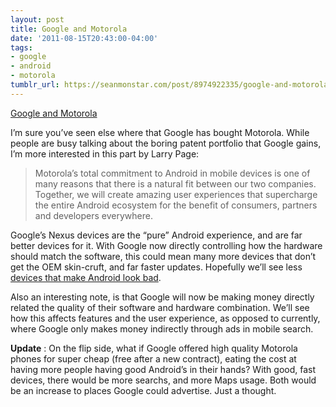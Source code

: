 ```yaml
---
layout: post
title: Google and Motorola
date: '2011-08-15T20:43:00-04:00'
tags:
- google
- android
- motorola
tumblr_url: https://seanmonstar.com/post/8974922335/google-and-motorola
---
```

[Google and Motorola](http://googleblog.blogspot.com/2011/08/supercharging-android-google-to-acquire.html)  

I’m sure you’ve seen else where that Google has bought Motorola. While people are busy talking about the boring patent portfolio that Google gains, I’m more interested in this part by Larry Page:

> Motorola’s total commitment to Android in mobile devices is one of many reasons that there is a natural fit between our two companies. Together, we will create amazing user experiences that supercharge the entire Android ecosystem for the benefit of consumers, partners and developers everywhere.

Google’s Nexus devices are the “pure” Android experience, and are far better devices for it. With Google now directly controlling how the hardware should match the software, this could mean many more devices that don’t get the OEM skin-cruft, and far faster updates. Hopefully we’ll see less [devices that make Android look bad](http://www.betabeat.com/2011/07/29/why-my-mom-bought-an-android-returned-it-and-got-an-iphone/).

Also an interesting note, is that Google will now be making money directly related the quality of their software and hardware combination. We’ll see how this affects features and the user experience, as opposed to currently, where Google only makes money indirectly through ads in mobile search.

**Update** : On the flip side, what if Google offered high quality Motorola phones for super cheap (free after a new contract), eating the cost at having more people having good Android’s in their hands? With good, fast devices, there would be more searchs, and more Maps usage. Both would be an increase to places Google could advertise. Just a thought.

